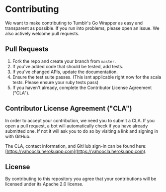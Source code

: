 # Contributing

We want to make contributing to Tumblr's Go Wrapper as easy and transparent as possible. If you run into problems, please open an issue. We also actively welcome pull requests.

## Pull Requests

1. Fork the repo and create your branch from `master`.
2. If you've added code that should be tested, add tests.
3. If you've changed APIs, update the documentation.
4. Ensure the test suite passes. (This isnt applicable right now for the scala tests. Please ensure your ruby tests pass)
5. If you haven't already, complete the Contributor License Agreement ("CLA").

## Contributor License Agreement ("CLA")

In order to accept your contribution, we need you to submit a CLA. If you open
a pull request, a bot will automatically check if you have already submitted
one. If not it will ask you to do so by visiting a link and signing in with
GitHub.

The CLA, contact information, and GitHub sign-in can be found here:
[https://yahoocla.herokuapp.com](https://yahoocla.herokuapp.com).

## License

By contributing to this repository you agree that your contributions will be licensed under its Apache 2.0 license.
